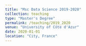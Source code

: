 ```yaml
---
title: "Msc Data Science 2019-2020"
collection: teaching
type: "Master's Degree"
permalink: /teaching/2019_2020
venue: "University of Côte d'Azur"
date: 2020-01-01
location: "City, France"
---
```

